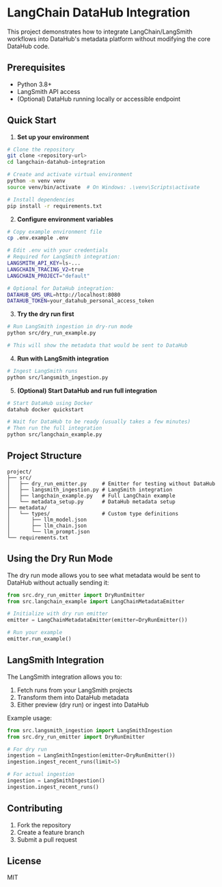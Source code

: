 # LangChain DataHub Integration

This project demonstrates how to integrate LangChain/LangSmith workflows into DataHub's metadata platform without modifying the core DataHub code.

## Prerequisites

- Python 3.8+
- LangSmith API access
- (Optional) DataHub running locally or accessible endpoint

## Quick Start

1. **Set up your environment**

```bash
# Clone the repository
git clone <repository-url>
cd langchain-datahub-integration

# Create and activate virtual environment
python -m venv venv
source venv/bin/activate  # On Windows: .\venv\Scripts\activate

# Install dependencies
pip install -r requirements.txt
```

2. **Configure environment variables**

```bash
# Copy example environment file
cp .env.example .env

# Edit .env with your credentials
# Required for LangSmith integration:
LANGSMITH_API_KEY=ls-...
LANGCHAIN_TRACING_V2=true
LANGCHAIN_PROJECT="default"

# Optional for DataHub integration:
DATAHUB_GMS_URL=http://localhost:8080
DATAHUB_TOKEN=your_datahub_personal_access_token
```

3. **Try the dry run first**

```bash
# Run LangSmith ingestion in dry-run mode
python src/dry_run_example.py

# This will show the metadata that would be sent to DataHub
```

4. **Run with LangSmith integration**

```bash
# Ingest LangSmith runs
python src/langsmith_ingestion.py
```

5. **(Optional) Start DataHub and run full integration**

```bash
# Start DataHub using Docker
datahub docker quickstart

# Wait for DataHub to be ready (usually takes a few minutes)
# Then run the full integration
python src/langchain_example.py
```

## Project Structure

```
project/
├── src/
│   ├── dry_run_emitter.py     # Emitter for testing without DataHub
│   ├── langsmith_ingestion.py # LangSmith integration
│   ├── langchain_example.py   # Full LangChain example
│   └── metadata_setup.py      # DataHub metadata setup
├── metadata/
│   └── types/                 # Custom type definitions
│       ├── llm_model.json
│       ├── llm_chain.json
│       └── llm_prompt.json
└── requirements.txt
```

## Using the Dry Run Mode

The dry run mode allows you to see what metadata would be sent to DataHub without actually sending it:

```python
from src.dry_run_emitter import DryRunEmitter
from src.langchain_example import LangChainMetadataEmitter

# Initialize with dry run emitter
emitter = LangChainMetadataEmitter(emitter=DryRunEmitter())

# Run your example
emitter.run_example()
```

## LangSmith Integration

The LangSmith integration allows you to:
1. Fetch runs from your LangSmith projects
2. Transform them into DataHub metadata
3. Either preview (dry run) or ingest into DataHub

Example usage:
```python
from src.langsmith_ingestion import LangSmithIngestion
from src.dry_run_emitter import DryRunEmitter

# For dry run
ingestion = LangSmithIngestion(emitter=DryRunEmitter())
ingestion.ingest_recent_runs(limit=5)

# For actual ingestion
ingestion = LangSmithIngestion()
ingestion.ingest_recent_runs()
```

## Contributing

1. Fork the repository
2. Create a feature branch
3. Submit a pull request

## License

MIT
